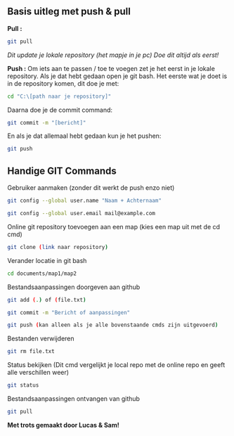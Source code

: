 ## Basis uitleg met push & pull
<strong>Pull :</strong>
```sh
git pull
```
*Dit update je lokale repository (het mapje in je pc)
Doe dit altijd als eerst!*

<strong>Push :</strong>
Om iets aan te passen / toe te voegen zet je het eerst in je lokale repository.
Als je dat hebt gedaan open je git bash.
Het eerste wat je doet is in de repository komen, dit doe je met:
```sh
cd "C:\[path naar je repository]"
```
Daarna doe je de commit command:
```sh
git commit -m "[bericht]"
```
En als je dat allemaal hebt gedaan kun je het pushen:
```sh
git push
```

## Handige GIT Commands
Gebruiker aanmaken (zonder dit werkt de push enzo niet)
```sh
git config --global user.name "Naam + Achternaam"
```
```sh
git config --global user.email mail@example.com
```

Online git repository toevoegen aan een map (kies een map uit met de cd cmd)
```sh
git clone (link naar repository)
```

Verander locatie in git bash
```sh
cd documents/map1/map2
```

Bestandsaanpassingen doorgeven aan github
```sh
git add (.) of (file.txt)
```
```sh
git commit -m "Bericht of aanpassingen"
```
```sh
git push (kan alleen als je alle bovenstaande cmds zijn uitgevoerd)
```

Bestanden verwijderen
```sh
git rm file.txt
```

Status bekijken (Dit cmd vergelijkt je local repo met de online repo en geeft alle verschillen weer)
```sh
git status
```

Bestandsaanpassingen ontvangen van github
```sh
git pull
```
<strong>Met trots gemaakt door Lucas & Sam!</strong>